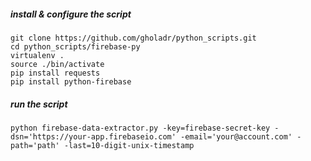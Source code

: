 ##### install & configure the script


```shell
git clone https://github.com/gholadr/python_scripts.git
cd python_scripts/firebase-py
virtualenv .
source ./bin/activate
pip install requests
pip install python-firebase
```

##### run the script


```shell
python firebase-data-extractor.py -key=firebase-secret-key -dsn='https://your-app.firebaseio.com' -email='your@account.com' -path='path' -last=10-digit-unix-timestamp

```

